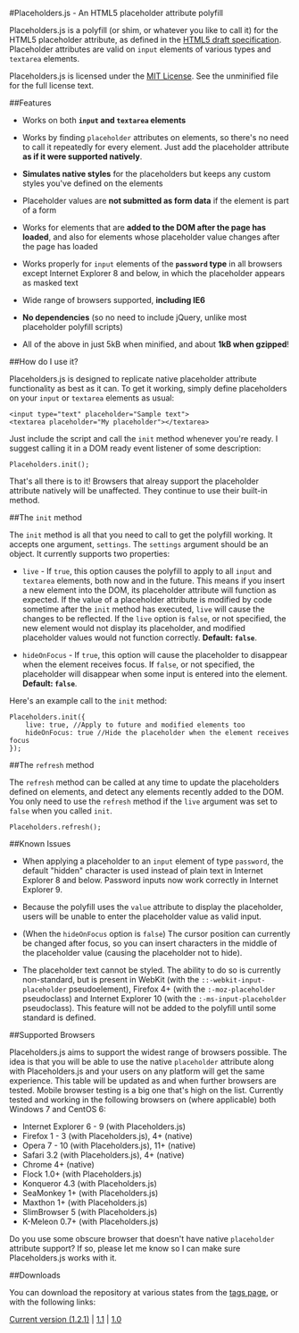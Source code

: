 #Placeholders.js - An HTML5 placeholder attribute polyfill

Placeholders.js is a polyfill (or shim, or whatever you like to call it) for the HTML5 placeholder attribute, as defined in the <a href="http://dev.w3.org/html5/spec/Overview.html#attr-input-placeholder">HTML5 draft specification</a>. Placeholder attributes are valid on `input` elements of various types and `textarea` elements.

Placeholders.js is licensed under the [MIT License](http://en.wikipedia.org/wiki/MIT_License). See the unminified file for the full license text.

##Features

 - Works on both **`input` and `textarea` elements**
 
 - Works by finding `placeholder` attributes on elements, so there's no need to call it repeatedly for every element. Just add the placeholder attribute **as if it were supported natively**.
 - **Simulates native styles** for the placeholders but keeps any custom styles you've defined on the elements
 - Placeholder values are **not submitted as form data** if the element is part of a form
 - Works for elements that are **added to the DOM after the page has loaded**, and also for elements whose placeholder value changes after the page has loaded
 - Works properly for `input` elements of the **`password` type** in all browsers except Internet Explorer 8 and below, in which the placeholder appears as masked text
 - Wide range of browsers supported, **including IE6**
 - **No dependencies** (so no need to include jQuery, unlike most placeholder polyfill scripts)
 - All of the above in just 5kB when minified, and about **1kB when gzipped**!

##How do I use it?

Placeholders.js is designed to replicate native placeholder attribute functionality as best as it can. To get it working, simply define placeholders on your `input` or `textarea` elements as usual:

    <input type="text" placeholder="Sample text">
    <textarea placeholder="My placeholder"></textarea>
    
Just include the script and call the `init` method whenever you're ready. I suggest calling it in a DOM ready event listener of some description:

    Placeholders.init();
    
That's all there is to it! Browsers that alreay support the placeholder attribute natively will be unaffected. They continue to use their built-in method.

##The `init` method

The `init` method is all that you need to call to get the polyfill working. It accepts one argument, `settings`. The `settings` argument should be an object. It currently supports two properties:

 - `live` - If `true`, this option causes the polyfill to apply to all `input` and `textarea` elements, both now and in the future. This means if you insert a new element into the DOM, its placeholder attribute will function as expected. If the value of a placeholder attribute is modified by code sometime after the `init` method has executed, `live` will cause the changes to be reflected. If the `live` option is `false`, or not specified, the new element would not display its placeholder, and modified placeholder values would not function correctly. **Default: `false`**.

 - `hideOnFocus` - If `true`, this option will cause the placeholder to disappear when the element receives focus. If `false`, or not specified, the placeholder will disappear when some input is entered into the element. **Default: `false`**.

Here's an example call to the `init` method:

    Placeholders.init({
    	live: true, //Apply to future and modified elements too
    	hideOnFocus: true //Hide the placeholder when the element receives focus
    });
    
##The `refresh` method

The `refresh` method can be called at any time to update the placeholders defined on elements, and detect any elements recently added to the DOM. You only need to use the `refresh` method if the `live` argument was set to `false` when you called `init`.

    Placeholders.refresh();
    
##Known Issues

 - When applying a placeholder to an `input` element of type `password`, the default "hidden" character is used instead of plain text in Internet Explorer 8 and below. Password inputs now work correctly in Internet Explorer 9.

 - Because the polyfill uses the `value` attribute to display the placeholder, users will be unable to enter the placeholder value as valid input.

 - (When the `hideOnFocus` option is `false`) The cursor position can currently be changed after focus, so you can insert characters in the middle of the placeholder value (causing the placeholder not to hide).

 - The placeholder text cannot be styled. The ability to do so is currently non-standard, but is present in WebKit (with the `::-webkit-input-placeholder` pseudoelement), Firefox 4+ (with the `:-moz-placeholder` pseudoclass) and Internet Explorer 10 (with the `:-ms-input-placeholder` pseudoclass). This feature will not be added to the polyfill until some standard is defined.
    
##Supported Browsers

Placeholders.js aims to support the widest range of browsers possible. The idea is that you will be able to use the native `placeholder` attribute along with Placeholders.js and your users on any platform will get the same experience. This table will be updated as and when further browsers are tested. Mobile browser testing is a big one that's high on the list. Currently tested and working in the following browsers on (where applicable) both Windows 7 and CentOS 6:

 - Internet Explorer 6 - 9 (with Placeholders.js)
 - Firefox 1 - 3 (with Placeholders.js), 4+ (native)
 - Opera 7 - 10 (with Placeholders.js), 11+ (native)
 - Safari 3.2 (with Placeholders.js), 4+ (native)
 - Chrome 4+ (native)
 - Flock 1.0+ (with Placeholders.js)
 - Konqueror 4.3 (with Placeholders.js)
 - SeaMonkey 1+ (with Placeholders.js)
 - Maxthon 1+ (with Placeholders.js)
 - SlimBrowser 5 (with Placeholders.js)
 - K-Meleon 0.7+ (with Placeholders.js)

Do you use some obscure browser that doesn't have native `placeholder` attribute support? If so, please let me know so I can make sure Placeholders.js works with it.

##Downloads

You can download the repository at various states from the [tags page](https://github.com/jamesallardice/Placeholders.js/tags), or with the following links:

[Current version (1.2.1)](https://github.com/jamesallardice/Placeholders.js/zipball/v1.2.1) | [1.1](https://github.com/jamesallardice/Placeholders.js/zipball/v1.1) | [1.0](https://github.com/jamesallardice/Placeholders.js/zipball/v1.0)